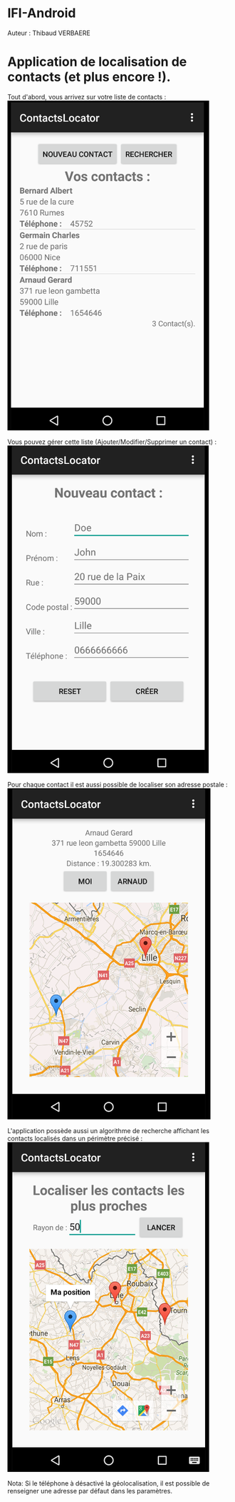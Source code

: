 IFI-Android
===========
Auteur : Thibaud VERBAERE

Application de localisation de contacts (et plus encore !).
===========================================================

Tout d'abord, vous arrivez sur votre liste de contacts :<br>
![Alt text](https://github.com/TVerbaere/IFIAndroid-App/blob/master/images/Sans%20titre3.png)

Vous pouvez gérer cette liste (Ajouter/Modifier/Supprimer un contact) :<br>
![Alt text](https://github.com/TVerbaere/IFIAndroid-App/blob/master/images/Sans%20titre4.png)

Pour chaque contact il est aussi possible de localiser son adresse postale :<br>
![Alt text](https://github.com/TVerbaere/IFIAndroid-App/blob/master/images/Sans%20titre2.png)

L'application possède aussi un algorithme de recherche affichant les contacts localisés dans un périmètre précisé :<br>
![Alt text](https://github.com/TVerbaere/IFIAndroid-App/blob/master/images/Sans%20titre.png)


Nota:
Si le téléphone à désactivé la géolocalisation, il est possible de renseigner une adresse par défaut dans les paramètres.

